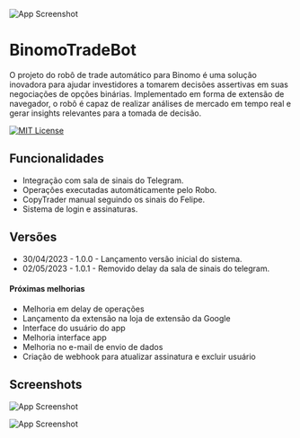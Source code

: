 ![App Screenshot](https://perfectpay-files.s3.us-east-2.amazonaws.com/app/img/plan/PPPB4GB0/pplqqbpreimageheaderpathcheckout_1200x300.jpg)

# BinomoTradeBot

O projeto do robô de trade automático para Binomo é uma solução inovadora para ajudar investidores a tomarem decisões assertivas em suas negociações de opções binárias. Implementado em forma de extensão de navegador, o robô é capaz de realizar análises de mercado em tempo real e gerar insights relevantes para a tomada de decisão.

[![MIT License](https://img.shields.io/badge/License-MIT-green.svg)](https://choosealicense.com/licenses/mit/) 
## Funcionalidades

- Integração com sala de sinais do Telegram.
- Operações executadas automáticamente pelo Robo. 
- CopyTrader manual seguindo os sinais do Felipe.
- Sistema de login e assinaturas.


## Versões

- 30/04/2023 - 1.0.0 - Lançamento versão inicial do sistema.
- 02/05/2023 - 1.0.1 - Removido delay da sala de sinais do telegram.

#### Próximas melhorias

- Melhoria em delay de operações
- Lançamento da extensão na loja de extensão da Google
- Interface do usuário do app
- Melhoria interface app
- Melhoria no e-mail de envio de dados
- Criação de webhook para atualizar assinatura e excluir usuário


## Screenshots

![App Screenshot](https://lh3.googleusercontent.com/HMWyS_y9oQaEuisIo-dYxeM00ndS7JQlxNaarKJ7V2gyJJRaki5ub_8a2ZrXbjXf7-vBapHBfjjbqht-P9N3vAcuWB8=w640-h400-e365-rj-sc0x00ffffff)


![App Screenshot](https://lh3.googleusercontent.com/86OHtje6uEwM_-KqyKRf5r6O1YqS39Y8IGJNF9IN1GeIzvZ4xImAYjp_KMQbevqiSKK-qp57NEGsOdl7Y9KdJewr=w640-h400-e365-rj-sc0x00ffffff)

